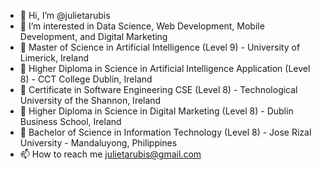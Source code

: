 - 👋 Hi, I’m @julietarubis
- 👀 I’m interested in Data Science, Web Development, Mobile Development, and Digital Marketing
- 👀 Master of Science in Artificial Intelligence (Level 9) - University of Limerick, Ireland
- 🌱 Higher Diploma in Science in Artificial Intelligence Application (Level 8) - CCT College Dublin, Ireland 
- 🌱 Certificate in Software Engineering CSE (Level 8) - Technological University of the Shannon, Ireland
- 💞️ Higher Diploma in Science in Digital Marketing (Level 8) - Dublin Business School, Ireland
- 💞️ Bachelor of Science in Information Technology (Level 8) - Jose Rizal University   -   Mandaluyong, Philippines 
- 📫 How to reach me julietarubis@gmail.com

<!---
julietarubis/julietarubis is a ✨ special ✨ repository because its `README.md` (this file) appears on your GitHub profile.
You can click the Preview link to take a look at your changes.
--->
